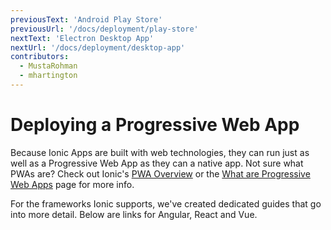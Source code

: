 ```yaml
---
previousText: 'Android Play Store'
previousUrl: '/docs/deployment/play-store'
nextText: 'Electron Desktop App'
nextUrl: '/docs/deployment/desktop-app'
contributors:
  - MustaRohman
  - mhartington
---
```


# Deploying a Progressive Web App

Because Ionic Apps are built with web technologies, they can run just as well as a Progressive Web App as they can a native app. Not sure what PWAs are? Check out Ionic's <a href="https://ionicframework.com/pwa" target="_blank">PWA Overview</a> or the <a href="/docs/core-concepts/what-are-progressive-web-apps">What are Progressive Web Apps</a> page for more info.

For the frameworks Ionic supports, we've created dedicated guides that go into more detail. Below are links for Angular, React and Vue.

<docs-cards>
  <docs-card header="Angular" href="/docs/angular/pwa" img="/docs/assets/img/frameworks/angular.svg"></docs-card>
  <docs-card header="React" href="/docs/react/pwa" img="/docs/assets/img/frameworks/react.svg"></docs-card>
  <docs-card header="Vue" href="/docs/vue/pwa" img="/docs/assets/img/frameworks/vue.svg"></docs-card>
</docs-cards>
